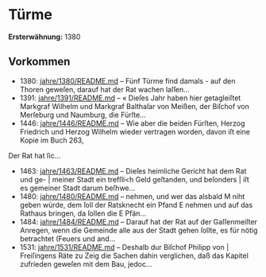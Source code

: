 # Türme

**Ersterwähnung:** 1380

## Vorkommen
- 1380: [jahre/1380/README.md](../jahre/1380/README.md) – Fünf Türme find damals - auf den Thoren geweſen,
darauf hat der Rat wachen laſſen...
- 1391: [jahre/1391/README.md](../jahre/1391/README.md) – « Dieſes Jahr haben hier getagleiſtet Markgraf Wilhelm
und Markgraf Balthaſar von Meißen, der Biſchof von
Merſeburg und Naumburg, die Fürſte...
- 1446: [jahre/1446/README.md](../jahre/1446/README.md) – Wie aber die beiden Fürſten, Herzog Friedrich und Herzog
Wilhelm wieder vertragen worden, davon iſt eine Kopie im
Buch 263,

Der Rat hat ſic...
- 1463: [jahre/1463/README.md](../jahre/1463/README.md) – Dieſes heimliche Gericht hat dem Rat und ge- |
meiner Stadt ein trefſli<h Geld geſtanden, und beſonders |
iſt es gemeiner Stadt darum beſhwe...
- 1480: [jahre/1480/README.md](../jahre/1480/README.md) – nehmen, und wer das alsbald
M niht geben würde, dem ſoll der Ratsknecht ein Pfand
E nehmen und auf das Rathaus bringen, da ſollen die
E Pfän...
- 1484: [jahre/1484/README.md](../jahre/1484/README.md) – Darauf hat der Rat auf der
Gaſſenmeiſter Anregen, wenn die Gemeinde alle aus der
Stadt gehen ſollte, es für nötig betrachtet (Feuers und
and...
- 1531: [jahre/1531/README.md](../jahre/1531/README.md) – Deshalb dur Biſchof Philipp von |
Freiſingens Räte zu Zeig die Sachen dahin verglichen,
daß das Kapitel zufrieden geweſen mit dem Bau, jedoc...
